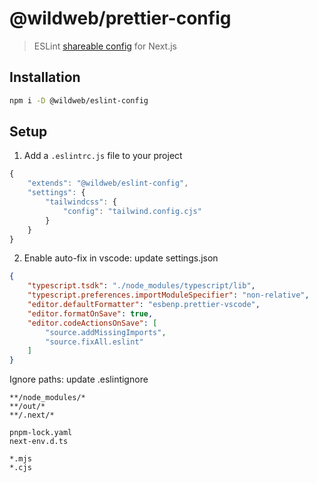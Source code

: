 # @wildweb/prettier-config

> ESLint
> [shareable config](http://eslint.org/docs/developer-guide/shareable-configs.html)
> for Next.js

## Installation

```bash
npm i -D @wildweb/eslint-config
```

## Setup

1. Add a `.eslintrc.js` file to your project

```js
{
	"extends": "@wildweb/eslint-config",
	"settings": {
		"tailwindcss": {
			"config": "tailwind.config.cjs"
		}
	}
}
```

2. Enable auto-fix in vscode: update settings.json

```json
{
	"typescript.tsdk": "./node_modules/typescript/lib",
	"typescript.preferences.importModuleSpecifier": "non-relative",
	"editor.defaultFormatter": "esbenp.prettier-vscode",
	"editor.formatOnSave": true,
	"editor.codeActionsOnSave": [
		"source.addMissingImports",
		"source.fixAll.eslint"
	]
}
```

Ignore paths: update .eslintignore

```
**/node_modules/*
**/out/*
**/.next/*

pnpm-lock.yaml
next-env.d.ts

*.mjs
*.cjs
```
